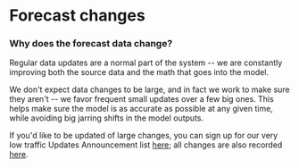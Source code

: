 # Forecast changes

### Why does the forecast data change?

Regular data updates are a normal part of the system -- we are constantly improving both the source data and the math that goes into the model.

We don't expect data changes to be large, and in fact we work to make sure they aren't -- we favor frequent small updates over a few big ones. This helps make sure the model is as accurate as possible at any given time, while avoiding big jarring shifts in the model outputs.

If you'd like to be updated of large changes, you can sign up for our very low traffic Updates Announcement list [here](https://groups.google.com/forum/#!forum/unsub-announce); all changes are also recorded [here](https://github.com/ourresearch/jump-api/blob/master/RELEASE\_NOTES.md).
